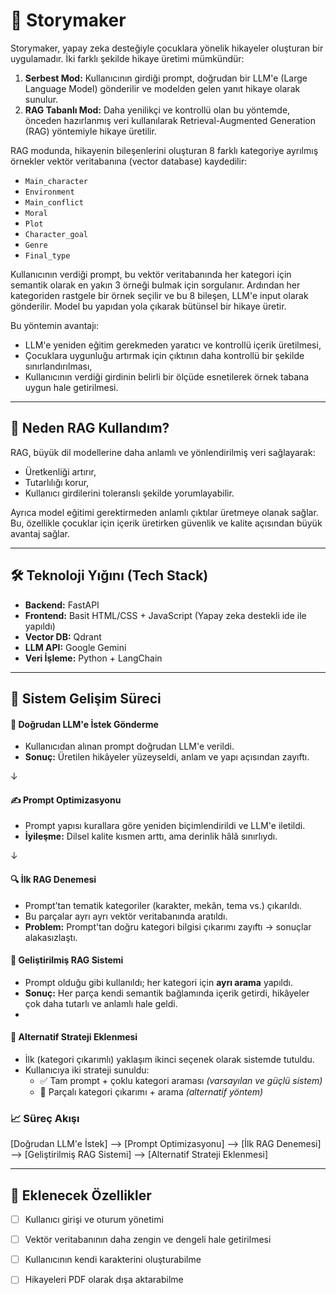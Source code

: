 # 📖 Storymaker

Storymaker, yapay zeka desteğiyle çocuklara yönelik hikayeler oluşturan bir uygulamadır. İki farklı şekilde hikaye üretimi mümkündür:

1. **Serbest Mod:** Kullanıcının girdiği prompt, doğrudan bir LLM'e (Large Language Model) gönderilir ve modelden gelen yanıt hikaye olarak sunulur.
2. **RAG Tabanlı Mod:** Daha yenilikçi ve kontrollü olan bu yöntemde, önceden hazırlanmış veri kullanılarak Retrieval-Augmented Generation (RAG) yöntemiyle hikaye üretilir.

RAG modunda, hikayenin bileşenlerini oluşturan 8 farklı kategoriye ayrılmış örnekler vektör veritabanına (vector database) kaydedilir:
- `Main_character`
- `Environment`
- `Main_conflict`
- `Moral`
- `Plot`
- `Character_goal`
- `Genre`
- `Final_type`

Kullanıcının verdiği prompt, bu vektör veritabanında her kategori için semantik olarak en yakın 3 örneği bulmak için sorgulanır. Ardından her kategoriden rastgele bir örnek seçilir ve bu 8 bileşen, LLM'e input olarak gönderilir. Model bu yapıdan yola çıkarak bütünsel bir hikaye üretir.

Bu yöntemin avantajı:
- LLM'e yeniden eğitim gerekmeden yaratıcı ve kontrollü içerik üretilmesi,
- Çocuklara uygunluğu artırmak için çıktının daha kontrollü bir şekilde sınırlandırılması,
- Kullanıcının verdiği girdinin belirli bir ölçüde esnetilerek örnek tabana uygun hale getirilmesi.

---

## 🤖 Neden RAG Kullandım?

RAG, büyük dil modellerine daha anlamlı ve yönlendirilmiş veri sağlayarak:
- Üretkenliği artırır,
- Tutarlılığı korur,
- Kullanıcı girdilerini toleranslı şekilde yorumlayabilir.

Ayrıca model eğitimi gerektirmeden anlamlı çıktılar üretmeye olanak sağlar. Bu, özellikle çocuklar için içerik üretirken güvenlik ve kalite açısından büyük avantaj sağlar.

---

## 🛠️ Teknoloji Yığını (Tech Stack)

- **Backend:** FastAPI
- **Frontend:** Basit HTML/CSS + JavaScript (Yapay zeka destekli ide ile yapıldı)
- **Vector DB:** Qdrant
- **LLM API:** Google Gemini 
- **Veri İşleme:** Python + LangChain

---

## 🚀 Sistem Gelişim Süreci

#### 🎯 Doğrudan LLM'e İstek Gönderme
- Kullanıcıdan alınan prompt doğrudan LLM'e verildi.
- **Sonuç:** Üretilen hikâyeler yüzeyseldi, anlam ve yapı açısından zayıftı.

↓  

#### ✍️ Prompt Optimizasyonu
- Prompt yapısı kurallara göre yeniden biçimlendirildi ve LLM'e iletildi.
- **İyileşme:** Dilsel kalite kısmen arttı, ama derinlik hâlâ sınırlıydı.

↓  

#### 🔍 İlk RAG Denemesi
- Prompt’tan tematik kategoriler (karakter, mekân, tema vs.) çıkarıldı.
- Bu parçalar ayrı ayrı vektör veritabanında aratıldı.
- **Problem:** Prompt'tan doğru kategori bilgisi çıkarımı zayıftı → sonuçlar alakasızlaştı.

#### 🧩 Geliştirilmiş RAG Sistemi
- Prompt olduğu gibi kullanıldı; her kategori için **ayrı arama** yapıldı.
- **Sonuç:** Her parça kendi semantik bağlamında içerik getirdi, hikâyeler çok daha tutarlı ve anlamlı hale geldi.
- 
#### 🔀 Alternatif Strateji Eklenmesi
- İlk (kategori çıkarımlı) yaklaşım ikinci seçenek olarak sistemde tutuldu.
- Kullanıcıya iki strateji sunuldu:
  - ✅ Tam prompt + çoklu kategori araması *(varsayılan ve güçlü sistem)*
  - 🧪 Parçalı kategori çıkarımı + arama *(alternatif yöntem)*

### 📈 Süreç Akışı

[Doğrudan LLM'e İstek] --> [Prompt Optimizasyonu] --> [İlk RAG Denemesi] --> [Geliştirilmiş RAG Sistemi] --> [Alternatif Strateji Eklenmesi]


---

## 🚧 Eklenecek Özellikler

- [ ] Kullanıcı girişi ve oturum yönetimi
- [ ] Vektör veritabanının daha zengin ve dengeli hale getirilmesi
- [ ] Kullanıcının kendi karakterini oluşturabilme
- [ ] Hikayeleri PDF olarak dışa aktarabilme

